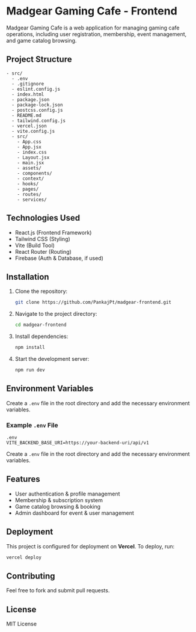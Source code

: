 # Madgear Gaming Cafe - Frontend

Madgear Gaming Cafe is a web application for managing gaming cafe operations, including user registration, membership, event management, and game catalog browsing.

## Project Structure

```
- src/
  - .env
  - .gitignore
  - eslint.config.js
  - index.html
  - package.json
  - package-lock.json
  - postcss.config.js
  - README.md
  - tailwind.config.js
  - vercel.json
  - vite.config.js
  - src/
    - App.css
    - App.jsx
    - index.css
    - Layout.jsx
    - main.jsx
    - assets/
    - components/
    - context/
    - hooks/
    - pages/
    - routes/
    - services/
```

## Technologies Used
- React.js (Frontend Framework)
- Tailwind CSS (Styling)
- Vite (Build Tool)
- React Router (Routing)
- Firebase (Auth & Database, if used)

## Installation

1. Clone the repository:
   ```sh
   git clone https://github.com/PankajPt/madgear-frontend.git
   ```
2. Navigate to the project directory:
   ```sh
   cd madgear-frontend
   ```
3. Install dependencies:
   ```sh
   npm install
   ```
4. Start the development server:
   ```sh
   npm run dev
   ```

## Environment Variables
Create a `.env` file in the root directory and add the necessary environment variables.

### Example `.env` File
```
.env
VITE_BACKEND_BASE_URI=https://your-backend-uri/api/v1
```
Create a `.env` file in the root directory and add the necessary environment variables.

## Features
- User authentication & profile management
- Membership & subscription system
- Game catalog browsing & booking
- Admin dashboard for event & user management

## Deployment
This project is configured for deployment on **Vercel**.
To deploy, run:
```sh
vercel deploy
```

## Contributing
Feel free to fork and submit pull requests.

## License
MIT License

